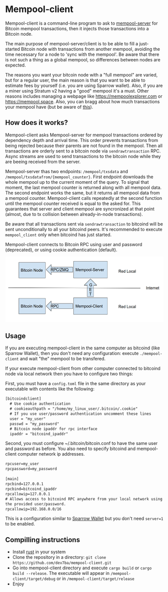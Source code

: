 Mempool-client
==============

Mempool-client is a command-line program to ask to [mempool-server](https://github.com/dev7ba/mempool-server) for Bitcoin mempool transactions, then it injects those transactions into a Bitcoin node.

The main purpose of mempool-server/client is to be able to fill a just-started Bitcoin node with transactions from another mempool, avoiding the time necessary for a node to 'sync with the mempool'. Be aware that there is not such a thing as a global mempool, so differences between nodes are expected.

The reasons you want your bitcoin node with a "full mempool" are varied, but for a regular user, the main reason is that you want to be able to estimate fees by yourself (i.e. you are using Sparrow wallet). Also, if you are a miner using Stratum v2 having a "good" mempool it's a must. Other reasons includes managing a webpage like https://mempoolexplorer.com or https://mempool.space. Also, you can bragg about how much transactions your mempool have (but be aware of [this](https://bitcoin.stackexchange.com/questions/118137/how-does-it-contribute-to-the-bitcoin-network-when-i-run-a-node-with-a-bigger-th)).

How does it works?
------------------

Mempool-client asks Mempool-server for mempool transactions ordered by dependency depth and arrival time. This order prevents transactions from being rejected because their parents are not found in the mempool. Then all transactions are orderly sent to a bitcoin node via `sendrawtransaction` RPC. Async streams are used to send transactions to the bitcoin node while they are beeing received from the server.

Mempool-server thas two endpoints: `/mempool/txsdata` and `/mempool/txsdatafrom/{mempool_counter}`. First endpoint downloads the whole mempool up to the current moment of the query. To signal that moment, the last mempool counter is returned along with all mempool data. The second endpoint works the same, but it returns all mempool data from a mempool counter. Mempool-client calls repeatedly at the second function until the mempool counter received is equal to the asked for. This guarantees that server and client mempool are syncronized at that point (almost, due to tx collision between already-in-node transactions).

Be aware that all transactions sent via `sendrawtransaction` to bitcoind will be sent unconditionally to all your bitcoind peers. It's recommended to execute `mempool_client` only when bitcoind has just started.

Mempool-client connects to Bitcoin RPC using user and password (deprecated), or using cookie authentication (default).

![diagram](./resources/diagram.png)

Usage
-----

If you are executing mempool-client in the same computer as bitcoind (like Sparrow Wallet), then you don't need any configuration: execute ``./mempool-client`` and wait "the" mempool to be transfered.

If your execute mempool-client from other computer connected to bitcoind node via local network then you have to configure two things: 

First, you must have a `config.toml` file in the same directory as your executable with contents like the following:

```
[bitcoindclient]
  # Use cookie authentication
  # cookieauthpath = "/home/my_linux_user/.bitcoin/.cookie"
  # If you use user/password authentication uncomment these lines
  user = "my_user"
  passwd = "my_password"
  # Bitcoin node ipaddr for rpc interface
  ipaddr = "bitcoind_ipaddr"
```
Second, you must configure ~/.bitcoin/bitcoin.conf to have the same user and password as before. You also need to specify bitcoind and mempool-client computer network ip addresses.
```
rpcuser=my_user
rpcpassword=my_password

[main]
rpcbind=127.0.0.1
rpcbind=bitcoind_ipaddr
rpcallowip=127.0.0.1
# Allows access to bitcoind RPC anywhere from your local network using the provided user/password.
rpcallowip=192.168.0.0/16 
```
This is a configuration similar to [Sparrow Wallet](https://sparrowwallet.com/docs/connect-node.html#remote-setup) but you don't need `server=1` to be enabled.

Compilling instructions
-----------------------

- Install [rust](https://rustup.rs/) in your system
- Clone the repository in a directory: `git clone https://github.com/dev7ba/mempool-client.git`
- Go into mempool-client directory and execute `cargo build` or `cargo build --release`. The executable will appear in `/mempool-client/target/debug` or in `/mempool-client/target/release`
- Enjoy
```
